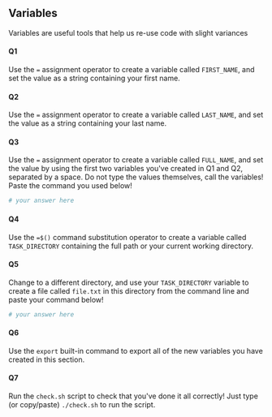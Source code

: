 ## Variables
Variables are useful tools that help us re-use code with slight variances

#### Q1
Use the `=` assignment operator to create a variable called `FIRST_NAME`, and set the value as a string containing your first name.

#### Q2
Use the `=` assignment operator to create a variable called `LAST_NAME`, and set the value as a string containing your last name.

#### Q3
Use the `=` assignment operator to create a variable called `FULL_NAME`, and set the value by using the first two variables you've created in Q1 and Q2, separated by a space. Do not type the values themselves, call the variables! Paste the command you used below!
```sh
# your answer here

```

#### Q4
Use the `=$()` command substitution operator to create a variable called `TASK_DIRECTORY` containing the full path or your current working directory.

#### Q5
Change to a different directory, and use your `TASK_DIRECTORY` variable to create a file called `file.txt` in this directory from the command line and paste your command below!
```sh
# your answer here

```

#### Q6
Use the `export` built-in command to export all of the new variables you have created in this section.

#### Q7
Run the `check.sh` script to check that you've done it all correctly! Just type (or copy/paste) `./check.sh` to run the script.
